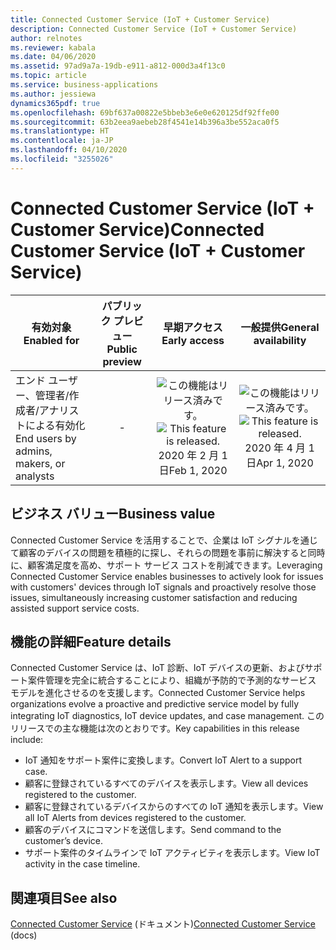 ```yaml
---
title: Connected Customer Service (IoT + Customer Service)
description: Connected Customer Service (IoT + Customer Service)
author: relnotes
ms.reviewer: kabala
ms.date: 04/06/2020
ms.assetid: 97ad9a7a-19db-e911-a812-000d3a4f13c0
ms.topic: article
ms.service: business-applications
ms.author: jessiewa
dynamics365pdf: true
ms.openlocfilehash: 69bf637a00822e5bbeb3e6e0e620125df92ffe00
ms.sourcegitcommit: 63b2eea9aebeb28f4541e14b396a3be552aca0f5
ms.translationtype: HT
ms.contentlocale: ja-JP
ms.lasthandoff: 04/10/2020
ms.locfileid: "3255026"
---
```

# <a name="connected-customer-service-iot--customer-service"></a><span data-ttu-id="01b30-103">Connected Customer Service (IoT + Customer Service)</span><span class="sxs-lookup"><span data-stu-id="01b30-103">Connected Customer Service (IoT + Customer Service)</span></span>


| <span data-ttu-id="01b30-104">有効対象</span><span class="sxs-lookup"><span data-stu-id="01b30-104">Enabled for</span></span>    |  <span data-ttu-id="01b30-105">パブリック プレビュー</span><span class="sxs-lookup"><span data-stu-id="01b30-105">Public preview</span></span> | <span data-ttu-id="01b30-106">早期アクセス</span><span class="sxs-lookup"><span data-stu-id="01b30-106">Early access</span></span> | <span data-ttu-id="01b30-107">一般提供</span><span class="sxs-lookup"><span data-stu-id="01b30-107">General availability</span></span> | 
| ---------- | :----------: |:----------: |:----------: |
|<span data-ttu-id="01b30-108">エンド ユーザー、管理者/作成者/アナリストによる有効化</span><span class="sxs-lookup"><span data-stu-id="01b30-108">End users by admins, makers, or analysts</span></span>|-|<span data-ttu-id="01b30-109">![この機能はリリース済みです。](/dynamics365-release-plan/media/green-checkmark.png "この機能はリリース済みです。")</span><span class="sxs-lookup"><span data-stu-id="01b30-109">![This feature is released.](/dynamics365-release-plan/media/green-checkmark.png "This feature is released.")</span></span> <span data-ttu-id="01b30-110">2020 年 2 月 1 日</span><span class="sxs-lookup"><span data-stu-id="01b30-110">Feb 1, 2020</span></span>| <span data-ttu-id="01b30-111">![この機能はリリース済みです。](/dynamics365-release-plan/media/green-checkmark.png "この機能はリリース済みです。")</span><span class="sxs-lookup"><span data-stu-id="01b30-111">![This feature is released.](/dynamics365-release-plan/media/green-checkmark.png "This feature is released.")</span></span> <span data-ttu-id="01b30-112">2020 年 4 月 1 日</span><span class="sxs-lookup"><span data-stu-id="01b30-112">Apr 1, 2020</span></span>|


## <a name="business-value"></a><span data-ttu-id="01b30-113">ビジネス バリュー</span><span class="sxs-lookup"><span data-stu-id="01b30-113">Business value</span></span>
<!-- bv start -->
<span data-ttu-id="01b30-114">Connected Customer Service を活用することで、企業は IoT シグナルを通じて顧客のデバイスの問題を積極的に探し、それらの問題を事前に解決すると同時に、顧客満足度を高め、サポート サービス コストを削減できます。</span><span class="sxs-lookup"><span data-stu-id="01b30-114">Leveraging Connected Customer Service enables businesses to actively look for issues with customers' devices through IoT signals and proactively resolve those issues, simultaneously increasing customer satisfaction and reducing assisted support service costs.</span></span>
<!-- bv end -->



## <a name="feature-details"></a><span data-ttu-id="01b30-115">機能の詳細</span><span class="sxs-lookup"><span data-stu-id="01b30-115">Feature details</span></span>
<!--feature detail start -->
<span data-ttu-id="01b30-116">Connected Customer Service は、IoT 診断、IoT デバイスの更新、およびサポート案件管理を完全に統合することにより、組織が予防的で予測的なサービス モデルを進化させるのを支援します。</span><span class="sxs-lookup"><span data-stu-id="01b30-116">Connected Customer Service helps organizations evolve a proactive and predictive service model by fully integrating IoT diagnostics, IoT device updates, and case management.</span></span> <span data-ttu-id="01b30-117">このリリースでの主な機能は次のとおりです。</span><span class="sxs-lookup"><span data-stu-id="01b30-117">Key capabilities in this release include:</span></span>

- <span data-ttu-id="01b30-118">IoT 通知をサポート案件に変換します。</span><span class="sxs-lookup"><span data-stu-id="01b30-118">Convert IoT Alert to a support case.</span></span>
- <span data-ttu-id="01b30-119">顧客に登録されているすべてのデバイスを表示します。</span><span class="sxs-lookup"><span data-stu-id="01b30-119">View all devices registered to the customer.</span></span>
- <span data-ttu-id="01b30-120">顧客に登録されているデバイスからのすべての IoT 通知を表示します。</span><span class="sxs-lookup"><span data-stu-id="01b30-120">View all IoT Alerts from devices registered to the customer.</span></span>
- <span data-ttu-id="01b30-121">顧客のデバイスにコマンドを送信します。</span><span class="sxs-lookup"><span data-stu-id="01b30-121">Send command to the customer’s device.</span></span>
- <span data-ttu-id="01b30-122">サポート案件のタイムラインで IoT アクティビティを表示します。</span><span class="sxs-lookup"><span data-stu-id="01b30-122">View IoT activity in the case timeline.</span></span>
<!--feature detail end -->










## <a name="see-also"></a><span data-ttu-id="01b30-123">関連項目</span><span class="sxs-lookup"><span data-stu-id="01b30-123">See also</span></span>

<!--docs start-->
<span data-ttu-id="01b30-124">[Connected Customer Service](https://docs.microsoft.com/dynamics365/customer-service/cs-iot-overview) (ドキュメント)</span><span class="sxs-lookup"><span data-stu-id="01b30-124">[Connected Customer Service](https://docs.microsoft.com/dynamics365/customer-service/cs-iot-overview) (docs)</span></span>
<!--docs end-->
